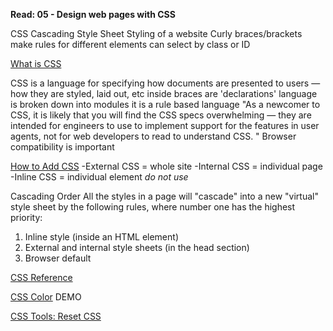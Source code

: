 **Read: 05 - Design web pages with CSS**

CSS
Cascading Style Sheet
Styling of a website
Curly braces/brackets
make rules for different elements
can select by class or ID


[What is CSS](https://developer.mozilla.org/en-US/docs/Learn/CSS/First_steps/What_is_CSS)

CSS is a language for specifying how documents are presented to users — how they are styled, laid out, etc
inside braces are 'declarations'
language is broken down into modules
it is a rule based language
"As a newcomer to CSS, it is likely that you will find the CSS specs overwhelming — they are intended for engineers to use to implement support for the features in user agents, not for web developers to read to understand CSS. "
Browser compatibility is important

[How to Add CSS](https://www.w3schools.com/css/css_howto.asp)
-External CSS = whole site
-Internal CSS = individual page 
-Inline CSS = individual element *do not use*

Cascading Order
All the styles in a page will "cascade" into a new "virtual" style sheet by the following rules, where number one has the highest priority:

1. Inline style (inside an HTML element)
2. External and internal style sheets (in the head section)
3. Browser default

[CSS Reference](https://developer.mozilla.org/en-US/docs/Web/CSS/Reference)

[CSS Color](https://www.w3schools.com/cssref/pr_text_color.asp)
DEMO

[CSS Tools: Reset CSS](https://meyerweb.com/eric/tools/css/reset/)
